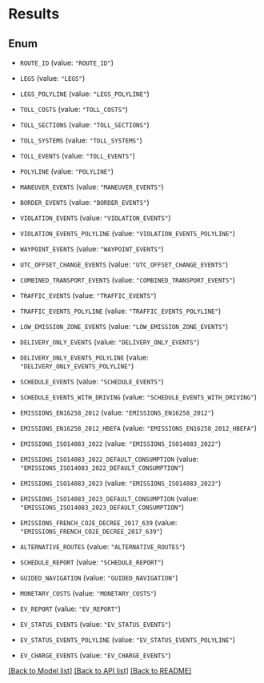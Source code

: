 # Results

## Enum


* `ROUTE_ID` (value: `"ROUTE_ID"`)

* `LEGS` (value: `"LEGS"`)

* `LEGS_POLYLINE` (value: `"LEGS_POLYLINE"`)

* `TOLL_COSTS` (value: `"TOLL_COSTS"`)

* `TOLL_SECTIONS` (value: `"TOLL_SECTIONS"`)

* `TOLL_SYSTEMS` (value: `"TOLL_SYSTEMS"`)

* `TOLL_EVENTS` (value: `"TOLL_EVENTS"`)

* `POLYLINE` (value: `"POLYLINE"`)

* `MANEUVER_EVENTS` (value: `"MANEUVER_EVENTS"`)

* `BORDER_EVENTS` (value: `"BORDER_EVENTS"`)

* `VIOLATION_EVENTS` (value: `"VIOLATION_EVENTS"`)

* `VIOLATION_EVENTS_POLYLINE` (value: `"VIOLATION_EVENTS_POLYLINE"`)

* `WAYPOINT_EVENTS` (value: `"WAYPOINT_EVENTS"`)

* `UTC_OFFSET_CHANGE_EVENTS` (value: `"UTC_OFFSET_CHANGE_EVENTS"`)

* `COMBINED_TRANSPORT_EVENTS` (value: `"COMBINED_TRANSPORT_EVENTS"`)

* `TRAFFIC_EVENTS` (value: `"TRAFFIC_EVENTS"`)

* `TRAFFIC_EVENTS_POLYLINE` (value: `"TRAFFIC_EVENTS_POLYLINE"`)

* `LOW_EMISSION_ZONE_EVENTS` (value: `"LOW_EMISSION_ZONE_EVENTS"`)

* `DELIVERY_ONLY_EVENTS` (value: `"DELIVERY_ONLY_EVENTS"`)

* `DELIVERY_ONLY_EVENTS_POLYLINE` (value: `"DELIVERY_ONLY_EVENTS_POLYLINE"`)

* `SCHEDULE_EVENTS` (value: `"SCHEDULE_EVENTS"`)

* `SCHEDULE_EVENTS_WITH_DRIVING` (value: `"SCHEDULE_EVENTS_WITH_DRIVING"`)

* `EMISSIONS_EN16258_2012` (value: `"EMISSIONS_EN16258_2012"`)

* `EMISSIONS_EN16258_2012_HBEFA` (value: `"EMISSIONS_EN16258_2012_HBEFA"`)

* `EMISSIONS_ISO14083_2022` (value: `"EMISSIONS_ISO14083_2022"`)

* `EMISSIONS_ISO14083_2022_DEFAULT_CONSUMPTION` (value: `"EMISSIONS_ISO14083_2022_DEFAULT_CONSUMPTION"`)

* `EMISSIONS_ISO14083_2023` (value: `"EMISSIONS_ISO14083_2023"`)

* `EMISSIONS_ISO14083_2023_DEFAULT_CONSUMPTION` (value: `"EMISSIONS_ISO14083_2023_DEFAULT_CONSUMPTION"`)

* `EMISSIONS_FRENCH_CO2E_DECREE_2017_639` (value: `"EMISSIONS_FRENCH_CO2E_DECREE_2017_639"`)

* `ALTERNATIVE_ROUTES` (value: `"ALTERNATIVE_ROUTES"`)

* `SCHEDULE_REPORT` (value: `"SCHEDULE_REPORT"`)

* `GUIDED_NAVIGATION` (value: `"GUIDED_NAVIGATION"`)

* `MONETARY_COSTS` (value: `"MONETARY_COSTS"`)

* `EV_REPORT` (value: `"EV_REPORT"`)

* `EV_STATUS_EVENTS` (value: `"EV_STATUS_EVENTS"`)

* `EV_STATUS_EVENTS_POLYLINE` (value: `"EV_STATUS_EVENTS_POLYLINE"`)

* `EV_CHARGE_EVENTS` (value: `"EV_CHARGE_EVENTS"`)


[[Back to Model list]](../README.md#documentation-for-models) [[Back to API list]](../README.md#documentation-for-api-endpoints) [[Back to README]](../README.md)


